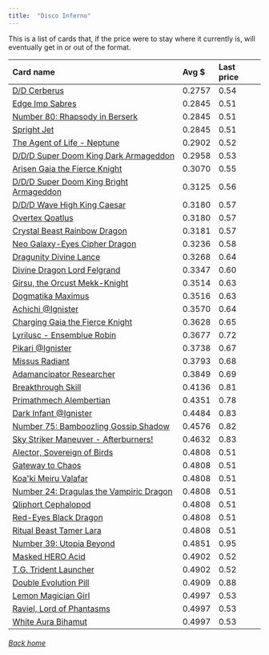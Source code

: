 ```yaml
---
title:  "Disco Inferno"
---
```


This is a list of cards that, if the price were to stay where it currently is, will eventually get in or out of the format.

| Card name | Avg $ | Last price |
| :-- | :-- | :-- |
[D/D Cerberus](https://db.ygoprodeck.com/card/?search=D/D%20Cerberus) | 0.2757 | 0.54 |
[Edge Imp Sabres](https://db.ygoprodeck.com/card/?search=Edge%20Imp%20Sabres) | 0.2845 | 0.51 |
[Number 80: Rhapsody in Berserk](https://db.ygoprodeck.com/card/?search=Number%2080:%20Rhapsody%20in%20Berserk) | 0.2845 | 0.51 |
[Spright Jet](https://db.ygoprodeck.com/card/?search=Spright%20Jet) | 0.2845 | 0.51 |
[The Agent of Life - Neptune](https://db.ygoprodeck.com/card/?search=The%20Agent%20of%20Life%20-%20Neptune) | 0.2902 | 0.52 |
[D/D/D Super Doom King Dark Armageddon](https://db.ygoprodeck.com/card/?search=D/D/D%20Super%20Doom%20King%20Dark%20Armageddon) | 0.2958 | 0.53 |
[Arisen Gaia the Fierce Knight](https://db.ygoprodeck.com/card/?search=Arisen%20Gaia%20the%20Fierce%20Knight) | 0.3070 | 0.55 |
[D/D/D Super Doom King Bright Armageddon](https://db.ygoprodeck.com/card/?search=D/D/D%20Super%20Doom%20King%20Bright%20Armageddon) | 0.3125 | 0.56 |
[D/D/D Wave High King Caesar](https://db.ygoprodeck.com/card/?search=D/D/D%20Wave%20High%20King%20Caesar) | 0.3180 | 0.57 |
[Overtex Qoatlus](https://db.ygoprodeck.com/card/?search=Overtex%20Qoatlus) | 0.3180 | 0.57 |
[Crystal Beast Rainbow Dragon](https://db.ygoprodeck.com/card/?search=Crystal%20Beast%20Rainbow%20Dragon) | 0.3181 | 0.57 |
[Neo Galaxy-Eyes Cipher Dragon](https://db.ygoprodeck.com/card/?search=Neo%20Galaxy-Eyes%20Cipher%20Dragon) | 0.3236 | 0.58 |
[Dragunity Divine Lance](https://db.ygoprodeck.com/card/?search=Dragunity%20Divine%20Lance) | 0.3268 | 0.64 |
[Divine Dragon Lord Felgrand](https://db.ygoprodeck.com/card/?search=Divine%20Dragon%20Lord%20Felgrand) | 0.3347 | 0.60 |
[Girsu, the Orcust Mekk-Knight](https://db.ygoprodeck.com/card/?search=Girsu,%20the%20Orcust%20Mekk-Knight) | 0.3514 | 0.63 |
[Dogmatika Maximus](https://db.ygoprodeck.com/card/?search=Dogmatika%20Maximus) | 0.3516 | 0.63 |
[Achichi @Ignister](https://db.ygoprodeck.com/card/?search=Achichi%20@Ignister) | 0.3570 | 0.64 |
[Charging Gaia the Fierce Knight](https://db.ygoprodeck.com/card/?search=Charging%20Gaia%20the%20Fierce%20Knight) | 0.3628 | 0.65 |
[Lyrilusc - Ensemblue Robin](https://db.ygoprodeck.com/card/?search=Lyrilusc%20-%20Ensemblue%20Robin) | 0.3677 | 0.72 |
[Pikari @Ignister](https://db.ygoprodeck.com/card/?search=Pikari%20@Ignister) | 0.3738 | 0.67 |
[Missus Radiant](https://db.ygoprodeck.com/card/?search=Missus%20Radiant) | 0.3793 | 0.68 |
[Adamancipator Researcher](https://db.ygoprodeck.com/card/?search=Adamancipator%20Researcher) | 0.3849 | 0.69 |
[Breakthrough Skill](https://db.ygoprodeck.com/card/?search=Breakthrough%20Skill) | 0.4136 | 0.81 |
[Primathmech Alembertian](https://db.ygoprodeck.com/card/?search=Primathmech%20Alembertian) | 0.4351 | 0.78 |
[Dark Infant @Ignister](https://db.ygoprodeck.com/card/?search=Dark%20Infant%20@Ignister) | 0.4484 | 0.83 |
[Number 75: Bamboozling Gossip Shadow](https://db.ygoprodeck.com/card/?search=Number%2075:%20Bamboozling%20Gossip%20Shadow) | 0.4576 | 0.82 |
[Sky Striker Maneuver - Afterburners!](https://db.ygoprodeck.com/card/?search=Sky%20Striker%20Maneuver%20-%20Afterburners!) | 0.4632 | 0.83 |
[Alector, Sovereign of Birds](https://db.ygoprodeck.com/card/?search=Alector,%20Sovereign%20of%20Birds) | 0.4808 | 0.51 |
[Gateway to Chaos](https://db.ygoprodeck.com/card/?search=Gateway%20to%20Chaos) | 0.4808 | 0.51 |
[Koa'ki Meiru Valafar](https://db.ygoprodeck.com/card/?search=Koa'ki%20Meiru%20Valafar) | 0.4808 | 0.51 |
[Number 24: Dragulas the Vampiric Dragon](https://db.ygoprodeck.com/card/?search=Number%2024:%20Dragulas%20the%20Vampiric%20Dragon) | 0.4808 | 0.51 |
[Qliphort Cephalopod](https://db.ygoprodeck.com/card/?search=Qliphort%20Cephalopod) | 0.4808 | 0.51 |
[Red-Eyes Black Dragon](https://db.ygoprodeck.com/card/?search=Red-Eyes%20Black%20Dragon) | 0.4808 | 0.51 |
[Ritual Beast Tamer Lara](https://db.ygoprodeck.com/card/?search=Ritual%20Beast%20Tamer%20Lara) | 0.4808 | 0.51 |
[Number 39: Utopia Beyond](https://db.ygoprodeck.com/card/?search=Number%2039:%20Utopia%20Beyond) | 0.4851 | 0.95 |
[Masked HERO Acid](https://db.ygoprodeck.com/card/?search=Masked%20HERO%20Acid) | 0.4902 | 0.52 |
[T.G. Trident Launcher](https://db.ygoprodeck.com/card/?search=T.G.%20Trident%20Launcher) | 0.4902 | 0.52 |
[Double Evolution Pill](https://db.ygoprodeck.com/card/?search=Double%20Evolution%20Pill) | 0.4909 | 0.88 |
[Lemon Magician Girl](https://db.ygoprodeck.com/card/?search=Lemon%20Magician%20Girl) | 0.4997 | 0.53 |
[Raviel, Lord of Phantasms](https://db.ygoprodeck.com/card/?search=Raviel,%20Lord%20of%20Phantasms) | 0.4997 | 0.53 |
[White Aura Bihamut](https://db.ygoprodeck.com/card/?search=White%20Aura%20Bihamut) | 0.4997 | 0.53 |

###### [Back home](index)